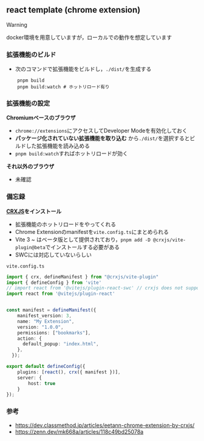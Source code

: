 ## react template (chrome extension)

> [!WARNING]
> docker環境を用意していますが，ローカルでの動作を想定しています

### 拡張機能のビルド
- 次のコマンドで拡張機能をビルドし，`./dist/`を生成する
```
    pnpm build
    pnpm build:watch # ホットリロード有り
```

### 拡張機能の設定
**Chromiumベースのブラウザ**
- `chrome://extensions`にアクセスしてDeveloper Modeを有効化しておく
- **パッケージ化されていない拡張機能を取り込む** から`./dist/`を選択するとビルドした拡張機能を読み込める
- `pnpm build:watch`すればホットリロードが効く

**それ以外のブラウザ**
- 未確認

### 備忘録
**[CRXJS](https://crxjs.dev/vite-plugin)をインストール**
- 拡張機能のホットリロードをやってくれる
- Chrome Extensionのmanifestを`vite.config.ts`にまとめられる
- Vite 3 ~ はベータ版として提供されており，`pnpm add -D @crxjs/vite-plugin@beta`でインストールする必要がある
- SWCには対応していないらしい

`vite.config.ts`
```ts
import { crx, defineManifest } from "@crxjs/vite-plugin"
import { defineConfig } from 'vite'
// import react from '@vitejs/plugin-react-swc' // crxjs does not support react-swc yet
import react from '@vitejs/plugin-react'


const manifest = defineManifest({
    manifest_version: 3,
    name: "My Extension",
    version: "1.0.0",
    permissions: ["bookmarks"],
    action: {
      default_popup: "index.html",
    },
  });

export default defineConfig({
    plugins: [react(), crx({ manifest })],
    server: {
        host: true
    }
});
```


### 参考
- https://dev.classmethod.jp/articles/eetann-chrome-extension-by-crxjs/
- https://zenn.dev/mk668a/articles/118c49bd25078a
